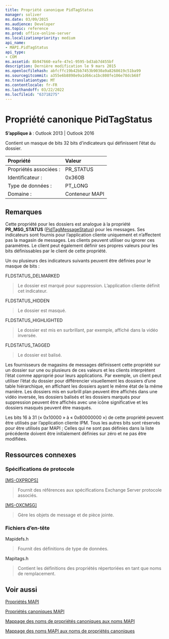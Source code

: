 ```yaml
---
title: Propriété canonique PidTagStatus
manager: soliver
ms.date: 03/09/2015
ms.audience: Developer
ms.topic: reference
ms.prod: office-online-server
ms.localizationpriority: medium
api_name:
- MAPI.PidTagStatus
api_type:
- COM
ms.assetid: 8b947660-eafe-47e1-9595-bd3ab7d455bf
description: Dernière modification le 9 mars 2015
ms.openlocfilehash: abfcffc19b42bb7453b9030a9a8268619c51ba99
ms.sourcegitcommit: a355e6b8898e9a1d66ca1bc808fe106e78dcb68f
ms.translationtype: MT
ms.contentlocale: fr-FR
ms.lasthandoff: 03/22/2022
ms.locfileid: "63718275"
---
```

# <a name="pidtagstatus-canonical-property"></a>Propriété canonique PidTagStatus

  
  
**S’applique à** : Outlook 2013 | Outlook 2016 
  
Contient un masque de bits 32 bits d’indicateurs qui définissent l’état du dossier.
  
|Propriété |Valeur |
|:-----|:-----|
|Propriétés associées :  <br/> |PR_STATUS  <br/> |
|Identificateur :  <br/> |0x360B  <br/> |
|Type de données :  <br/> |PT_LONG  <br/> |
|Domaine :  <br/> |Conteneur MAPI  <br/> |
   
## <a name="remarks"></a>Remarques

Cette propriété pour les dossiers est analogue à la propriété **PR_MSG_STATUS** ([PidTagMessageStatus](pidtagmessagestatus-canonical-property.md)) pour les messages. Ses indicateurs sont fournis pour l’application cliente uniquement et n’affectent pas la magasin de messages. Les clients peuvent utiliser ou ignorer ces paramètres. Le client peut également définir ses propres valeurs pour les bits définissables par le client de cette propriété.
  
Un ou plusieurs des indicateurs suivants peuvent être définies pour le masque de bits :
  
FLDSTATUS_DELMARKED 
  
> Le dossier est marqué pour suppression. L’application cliente définit cet indicateur.
    
FLDSTATUS_HIDDEN 
  
> Le dossier est masqué.
    
FLDSTATUS_HIGHLIGHTED 
  
> Le dossier est mis en surbrillant, par exemple, affiché dans la vidéo inversée.
    
FLDSTATUS_TAGGED 
  
> Le dossier est balisé.
    
Les fournisseurs de magasins de messages définissent cette propriété sur un dossier sur une ou plusieurs de ces valeurs et les clients interprètent l’état comme approprié pour leurs applications. Par exemple, un client peut utiliser l’état du dossier pour différencier visuellement les dossiers d’une table hiérarchique, en affichant les dossiers ayant le même état de la même manière. Les dossiers mis en surbrill plan peuvent être affichés dans une vidéo inversée, les dossiers balisés et les dossiers marqués pour suppression peuvent être affichés avec une icône significative et les dossiers masqués peuvent être masqués.
  
Les bits 16 à 31 (« 0x10000 » à « 0x80000000 ») de cette propriété peuvent être utilisés par l’application cliente IPM. Tous les autres bits sont réservés pour être utilisés par MAPI ; Celles qui ne sont pas définies dans la liste précédente doivent être initialement définies sur zéro et ne pas être modifiées.
  
## <a name="related-resources"></a>Ressources connexes

### <a name="protocol-specifications"></a>Spécifications de protocole

[[MS-OXPROPS]](https://msdn.microsoft.com/library/f6ab1613-aefe-447d-a49c-18217230b148%28Office.15%29.aspx)
  
> Fournit des références aux spécifications Exchange Server protocole associés.
    
[[MS-OXCMSG]](https://msdn.microsoft.com/library/7fd7ec40-deec-4c06-9493-1bc06b349682%28Office.15%29.aspx)
  
> Gère les objets de message et de pièce jointe.
    
### <a name="header-files"></a>Fichiers d’en-tête

Mapidefs.h
  
> Fournit des définitions de type de données.
    
Mapitags.h
  
> Contient les définitions des propriétés répertoriées en tant que noms de remplacement.
    
## <a name="see-also"></a>Voir aussi



[Propriétés MAPI](mapi-properties.md)
  
[Propriétés canoniques MAPI](mapi-canonical-properties.md)
  
[Mappage des noms de propriétés canoniques aux noms MAPI](mapping-canonical-property-names-to-mapi-names.md)
  
[Mappage des noms MAPI aux noms de propriétés canoniques](mapping-mapi-names-to-canonical-property-names.md)

